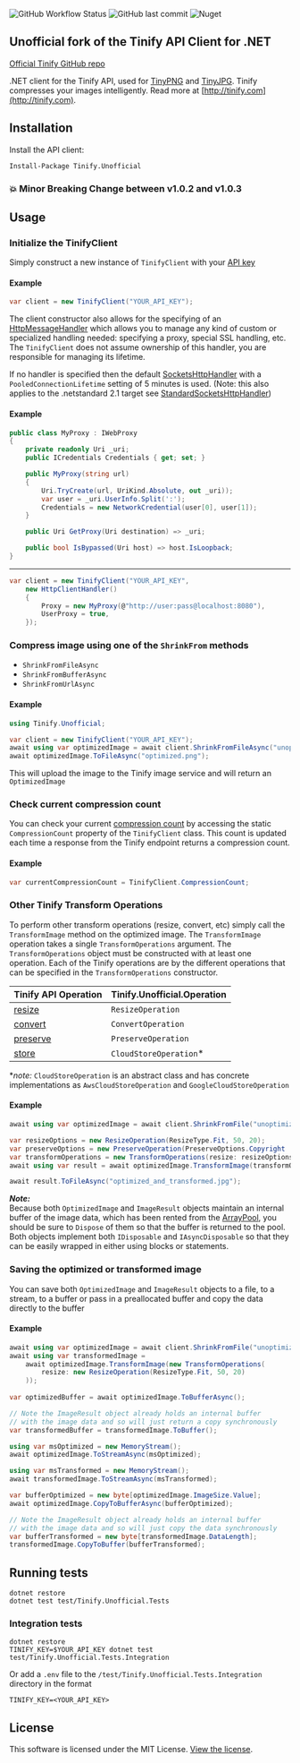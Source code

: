 ![GitHub Workflow Status](https://img.shields.io/github/workflow/status/jshergal/tinify-net-unofficial/CI_CD)
![GitHub last commit](https://img.shields.io/github/last-commit/jshergal/tinify-net-unofficial)
![Nuget](https://img.shields.io/nuget/v/tinify.unofficial)

## Unofficial fork of the Tinify API Client for .NET

[Official Tinify GitHub repo](https://github.com/tinify/tinify-net)

.NET client for the Tinify API, used for [TinyPNG](https://tinypng.com) and [TinyJPG](https://tinyjpg.com). Tinify
compresses your images intelligently. Read more at [http://tinify.com](http://tinify.com).

## Installation

Install the API client:

```
Install-Package Tinify.Unofficial
```

### :boom: Minor Breaking Change between v1.0.2 and v1.0.3
## Usage

### Initialize the TinifyClient

Simply construct a new instance of `TinifyClient` with your [API key](https://tinypng.com/developers)

#### Example

```csharp
var client = new TinifyClient("YOUR_API_KEY");
```

The client constructor also allows for the specifying of
an [HttpMessageHandler](https://learn.microsoft.com/en-us/dotnet/api/System.Net.Http.HttpMessageHandler)
which allows you to manage any kind of custom or specialized handling needed: specifying a proxy, special SSL handling,
etc. The `TinifyClient`
does not assume ownership of this handler, you are responsible for managing its lifetime.   

If no handler is specified then the default [SocketsHttpHandler](https://learn.microsoft.com/en-us/dotnet/api/System.Net.Http.SocketsHttpHandler)
with a `PooledConnectionLifetime` setting of 5 minutes is used. (Note: this also applies to the .netstandard 2.1 target
see [StandardSocketsHttpHandler](https://github.com/TalAloni/StandardSocketsHttpHandler))

#### Example

```csharp
public class MyProxy : IWebProxy
{
    private readonly Uri _uri;
    public ICredentials Credentials { get; set; }

    public MyProxy(string url)
    {
        Uri.TryCreate(url, UriKind.Absolute, out _uri));
        var user = _uri.UserInfo.Split(':');
        Credentials = new NetworkCredential(user[0], user[1]);
    }

    public Uri GetProxy(Uri destination) => _uri;

    public bool IsBypassed(Uri host) => host.IsLoopback;
}
```
___
```csharp
var client = new TinifyClient("YOUR_API_KEY",
    new HttpClientHandler()
    {
        Proxy = new MyProxy(@"http://user:pass@localhost:8080"),
        UserProxy = true,
    });
```

### Compress image using one of the `ShrinkFrom` methods

* `ShrinkFromFileAsync`
* `ShrinkFromBufferAsync`
* `ShrinkFromUrlAsync`

#### Example

```csharp
using Tinify.Unofficial;

var client = new TinifyClient("YOUR_API_KEY");
await using var optimizedImage = await client.ShrinkFromFileAsync("unoptimized.png");
await optimizedImage.ToFileAsync("optimized.png");
```

This will upload the image to the Tinify image service and will return an `OptimizedImage`

### Check current compression count

You can check your current [compression count](https://tinyjpg.com/developers/reference#compression-count)
by accessing the static `CompressionCount` property of the `TinifyClient` class. This count is updated each
time a response from the Tinify endpoint returns a compression count.

#### Example

```csharp
var currentCompressionCount = TinifyClient.CompressionCount;
```

### Other Tinify Transform Operations

To perform other transform operations (resize, convert, etc) simply call the `TransformImage` method
on the optimized image. The `TransformImage` operation takes a single `TransformOperations` argument.
The `TransformOperations` object must be constructed with at least one operation. Each of the Tinify
operations are by the different operations that can be specified in the `TransformOperations` constructor.

| Tinify API Operation                                                     | Tinify.Unofficial.Operation |
|:-------------------------------------------------------------------------|:----------------------------|
| [resize](https://tinyjpg.com/developers/reference#resizing-images)       | `ResizeOperation`           |
| [convert](https://tinyjpg.com/developers/reference#converting-images)    | `ConvertOperation`          |
| [preserve](https://tinyjpg.com/developers/reference#preserving-metadata) | `PreserveOperation`         |
| [store](https://tinyjpg.com/developers/reference#saving-to-amazon-s3)    | `CloudStoreOperation`*      |  

**note:* `CloudStoreOperation` is an abstract class and has concrete implementations
as `AwsCloudStoreOperation` and `GoogleCloudStoreOperation`

#### Example

```csharp
await using var optimizedImage = await client.ShrinkFromFile("unoptimized.jpg");

var resizeOptions = new ResizeOperation(ResizeType.Fit, 50, 20);
var preserveOptions = new PreserveOperation(PreserveOptions.Copyright | PreserveOptions.Creation);
var transformOperations = new TransformOperations(resize: resizeOptions, preserve: preserveOptions);
await using var result = await optimizedImage.TransformImage(transformOperations);

await result.ToFileAsync("optimized_and_transformed.jpg");
```

__*Note:*__  
Because both `OptimizedImage` and `ImageResult` objects maintain an internal buffer
of the image data, which has been rented from
the [ArrayPool](https://learn.microsoft.com/en-us/dotnet/api/system.buffers.arraypool-1),
you should be sure to `Dispose` of them so that the buffer is returned to the pool.
Both objects implement both `IDisposable` and `IAsyncDisposable` so that they
can be easily wrapped in either using blocks or statements.

### Saving the optimized or transformed image

You can save both `OptimizedImage` and `ImageResult` objects to a file, to a stream, to a buffer or pass in a
preallocated buffer and copy the data directly to the buffer

#### Example

```csharp
await using var optimizedImage = await client.ShrinkFromFile("unoptimized.jpg");
await using var transformedImage =
    await optimizedImage.TransformImage(new TransformOperations(
        resize: new ResizeOperation(ResizeType.Fit, 50, 20)
    ));
                                    
var optimizedBuffer = await optimizedImage.ToBufferAsync();

// Note the ImageResult object already holds an internal buffer
// with the image data and so will just return a copy synchronously
var transformedBuffer = transformedImage.ToBuffer();

using var msOptimized = new MemoryStream();
await optimizedImage.ToStreamAsync(msOptimized);

using var msTransformed = new MemoryStream();
await transformedImage.ToStreamAsync(msTransformed);

var bufferOptimized = new byte[optimizedImage.ImageSize.Value];
await optimizedImage.CopyToBufferAsync(bufferOptimized);

// Note the ImageResult object already holds an internal buffer
// with the image data and so will just copy the data synchronously
var bufferTransformed = new byte[transformedImage.DataLength];
transformedImage.CopyToBuffer(bufferTransformed);
```

## Running tests

```
dotnet restore
dotnet test test/Tinify.Unofficial.Tests
```

### Integration tests

```
dotnet restore
TINIFY_KEY=$YOUR_API_KEY dotnet test test/Tinify.Unofficial.Tests.Integration
```

Or add a `.env` file to the `/test/Tinify.Unofficial.Tests.Integration` directory in the format

```
TINIFY_KEY=<YOUR_API_KEY>
```

## License

This software is licensed under the MIT License. [View the license](LICENSE).
